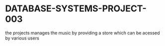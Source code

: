 # DATABASE-SYSTEMS-PROJECT-003
the projects manages the music by providing a store which can be acessed  by various users

